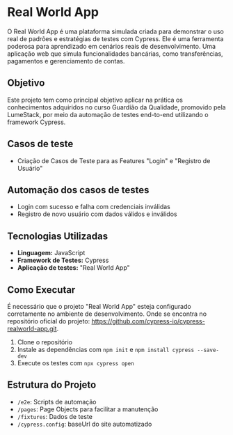 # Real World App

O Real World App é uma plataforma simulada criada para demonstrar o uso real de padrões e estratégias de testes com Cypress. Ele é uma ferramenta poderosa para aprendizado em cenários reais de desenvolvimento. Uma aplicação web que simula funcionalidades bancárias, como transferências, pagamentos e gerenciamento de contas. 

## Objetivo

Este projeto tem como principal objetivo aplicar na prática os conhecimentos adquiridos no curso Guardião da Qualidade, promovido pela LumeStack, por meio da automação de testes end-to-end utilizando o framework Cypress.


## Casos de teste

- Criação de Casos de Teste para as Features "Login" e "Registro de Usuário"


## Automação dos casos de testes

- Login com sucesso e falha com credenciais inválidas
- Registro de novo usuário com dados válidos e inválidos


## Tecnologias Utilizadas

- **Linguagem:** JavaScript
- **Framework de Testes:** Cypress
- **Aplicação de testes:** "Real World App" 

## Como Executar

É necessário que o projeto "Real World App" esteja configurado corretamente no ambiente de desenvolvimento. Onde se encontra no repositório oficial do projeto: https://github.com/cypress-io/cypress-realworld-app.git.

1. Clone o repositório
2. Instale as dependências com `npm init` e `npm install cypress --save-dev`
3. Execute os testes com `npx cypress open`

## Estrutura do Projeto

- `/e2e`: Scripts de automação
- `/pages`: Page Objects para facilitar a manutenção
- `/fixtures`: Dados de teste
- `/cypress.config`:  baseUrl do site automatizado

